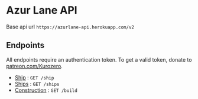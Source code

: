 # Azur Lane API

Base api url `https://azurlane-api.herokuapp.com/v2`

## Endpoints

All endpoints require an authentication token. To get a valid token, donate to [patreon.com/Kurozero](https://patreon.com/Kurozero).

* [Ship](ship/get.md) : `GET /ship`
* [Ships](ships/get.md) : `GET /ships`
* [Construction](construction/get.md) : `GET /build`
